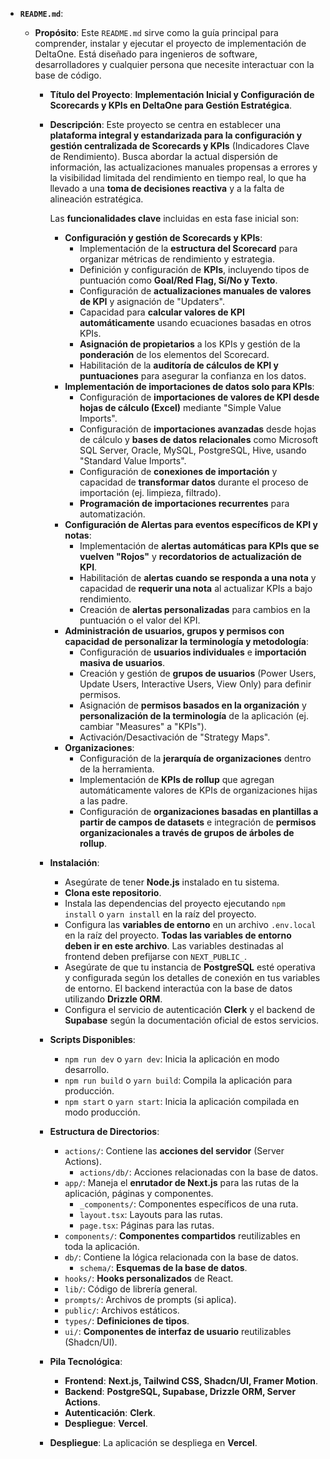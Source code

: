 *   **`README.md`**:

    *   **Propósito**: Este `README.md` sirve como la guía principal para comprender, instalar y ejecutar el proyecto de implementación de DeltaOne. Está diseñado para ingenieros de software, desarrolladores y cualquier persona que necesite interactuar con la base de código.

        *   **Título del Proyecto**: **Implementación Inicial y Configuración de Scorecards y KPIs en DeltaOne para Gestión Estratégica**.

        *   **Descripción**: Este proyecto se centra en establecer una **plataforma integral y estandarizada para la configuración y gestión centralizada de Scorecards y KPIs** (Indicadores Clave de Rendimiento). Busca abordar la actual dispersión de información, las actualizaciones manuales propensas a errores y la visibilidad limitada del rendimiento en tiempo real, lo que ha llevado a una **toma de decisiones reactiva** y a la falta de alineación estratégica.

            Las **funcionalidades clave** incluidas en esta fase inicial son:

            *   **Configuración y gestión de Scorecards y KPIs**:
                *   Implementación de la **estructura del Scorecard** para organizar métricas de rendimiento y estrategia.
                *   Definición y configuración de **KPIs**, incluyendo tipos de puntuación como **Goal/Red Flag, Sí/No y Texto**.
                *   Configuración de **actualizaciones manuales de valores de KPI** y asignación de "Updaters".
                *   Capacidad para **calcular valores de KPI automáticamente** usando ecuaciones basadas en otros KPIs.
                *   **Asignación de propietarios** a los KPIs y gestión de la **ponderación** de los elementos del Scorecard.
                *   Habilitación de la **auditoría de cálculos de KPI y puntuaciones** para asegurar la confianza en los datos.
            *   **Implementación de importaciones de datos solo para KPIs**:
                *   Configuración de **importaciones de valores de KPI desde hojas de cálculo (Excel)** mediante "Simple Value Imports".
                *   Configuración de **importaciones avanzadas** desde hojas de cálculo y **bases de datos relacionales** como Microsoft SQL Server, Oracle, MySQL, PostgreSQL, Hive, usando "Standard Value Imports".
                *   Configuración de **conexiones de importación** y capacidad de **transformar datos** durante el proceso de importación (ej. limpieza, filtrado).
                *   **Programación de importaciones recurrentes** para automatización.
            *   **Configuración de Alertas para eventos específicos de KPI y notas**:
                *   Implementación de **alertas automáticas para KPIs que se vuelven "Rojos"** y **recordatorios de actualización de KPI**.
                *   Habilitación de **alertas cuando se responda a una nota** y capacidad de **requerir una nota** al actualizar KPIs a bajo rendimiento.
                *   Creación de **alertas personalizadas** para cambios en la puntuación o el valor del KPI.
            *   **Administración de usuarios, grupos y permisos con capacidad de personalizar la terminología y metodología**:
                *   Configuración de **usuarios individuales** e **importación masiva de usuarios**.
                *   Creación y gestión de **grupos de usuarios** (Power Users, Update Users, Interactive Users, View Only) para definir permisos.
                *   Asignación de **permisos basados en la organización** y **personalización de la terminología** de la aplicación (ej. cambiar "Measures" a "KPIs").
                *   Activación/Desactivación de "Strategy Maps".
            *   **Organizaciones**:
                *   Configuración de la **jerarquía de organizaciones** dentro de la herramienta.
                *   Implementación de **KPIs de rollup** que agregan automáticamente valores de KPIs de organizaciones hijas a las padre.
                *   Configuración de **organizaciones basadas en plantillas a partir de campos de datasets** e integración de **permisos organizacionales a través de grupos de árboles de rollup**.

        *   **Instalación**:
            *   Asegúrate de tener **Node.js** instalado en tu sistema.
            *   **Clona este repositorio**.
            *   Instala las dependencias del proyecto ejecutando `npm install` o `yarn install` en la raíz del proyecto.
            *   Configura las **variables de entorno** en un archivo `.env.local` en la raíz del proyecto. **Todas las variables de entorno deben ir en este archivo**. Las variables destinadas al frontend deben prefijarse con `NEXT_PUBLIC_`.
            *   Asegúrate de que tu instancia de **PostgreSQL** esté operativa y configurada según los detalles de conexión en tus variables de entorno. El backend interactúa con la base de datos utilizando **Drizzle ORM**.
            *   Configura el servicio de autenticación **Clerk** y el backend de **Supabase** según la documentación oficial de estos servicios.

        *   **Scripts Disponibles**:
            *   `npm run dev` o `yarn dev`: Inicia la aplicación en modo desarrollo.
            *   `npm run build` o `yarn build`: Compila la aplicación para producción.
            *   `npm start` o `yarn start`: Inicia la aplicación compilada en modo producción.

        *   **Estructura de Directorios**:
            *   `actions/`: Contiene las **acciones del servidor** (Server Actions).
                *   `actions/db/`: Acciones relacionadas con la base de datos.
            *   `app/`: Maneja el **enrutador de Next.js** para las rutas de la aplicación, páginas y componentes.
                *   `_components/`: Componentes específicos de una ruta.
                *   `layout.tsx`: Layouts para las rutas.
                *   `page.tsx`: Páginas para las rutas.
            *   `components/`: **Componentes compartidos** reutilizables en toda la aplicación.
            *   `db/`: Contiene la lógica relacionada con la base de datos.
                *   `schema/`: **Esquemas de la base de datos**.
            *   `hooks/`: **Hooks personalizados** de React.
            *   `lib/`: Código de librería general.
            *   `prompts/`: Archivos de prompts (si aplica).
            *   `public/`: Archivos estáticos.
            *   `types/`: **Definiciones de tipos**.
            *   `ui/`: **Componentes de interfaz de usuario** reutilizables (Shadcn/UI).

        *   **Pila Tecnológica**:
            *   **Frontend**: **Next.js, Tailwind CSS, Shadcn/UI, Framer Motion**.
            *   **Backend**: **PostgreSQL, Supabase, Drizzle ORM, Server Actions**.
            *   **Autenticación**: **Clerk**.
            *   **Despliegue**: **Vercel**.

        *   **Despliegue**: La aplicación se despliega en **Vercel**.
